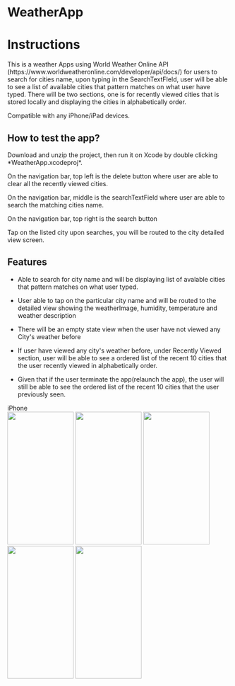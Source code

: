 # WeatherApp

<h1><b>Instructions</b></h1>
This is a weather Apps using World Weather Online API (https://www.worldweatheronline.com/developer/api/docs/) for users to search for cities name, upon typing in the SearchTextFIeld, user will be able to see a list of available cities that pattern matches on what user have typed. There will be two sections, one is for recently viewed cities that is stored locally and displaying the cities in alphabetically order.



Compatible with any iPhone/iPad devices. 

<h2><b>How to test the app?</b></h2>
Download and unzip the project, then run it on Xcode by double clicking *WeatherApp.xcodeproj*. 

On the navigation bar, top left is the delete button where user are able to clear all the recently viewed cities. 

On the navigation bar, middle is the searchTextField where user are able to search the matching cities name.

On the navigation bar, top right is the search button

Tap on the listed city upon searches, you will be routed to the city detailed view screen.

<h2><b>Features</b></h2>

- Able to search for city name and will be displaying list of avalable cities that pattern matches on what user typed.

- User able to tap on the particular city name and will be routed to the detailed view showing the weatherImage, humidity, temperature and weather description

- There will be an empty state view when the user have not viewed any City's weather before

- If user have viewed any city's weather before, under Recently Viewed section, user will be able to see a ordered list of the recent 10 cities that the user recently viewed in alphabetically order.

- Given that if the user terminate the app(relaunch the app), the user will still be able to see the ordered list of the recent 10 cities that the user previously seen.


iPhone <br>
<image src = "Images/empty%20state.png" width="150" height="300">
<image src = "Images/search%20city.png" width="150" height="300">
<image src = "Images/city%20detail%20view.png" width="150" height="300">
<image src = "Images/deletion.png" width="150" height="300">
<image src = "Images/10%20viewed%20city.png" width="150" height="300">
